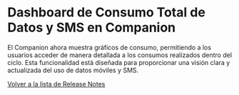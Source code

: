 # Dashboard de Consumo Total de Datos y SMS en Companion

El Companion ahora muestra gráficos de consumo, permitiendo a los usuarios acceder de manera detallada a los consumos realizados dentro del ciclo. Esta funcionalidad está diseñada para proporcionar una visión clara y actualizada del uso de datos móviles y SMS.

[Volver a la lista de Release Notes](./)
